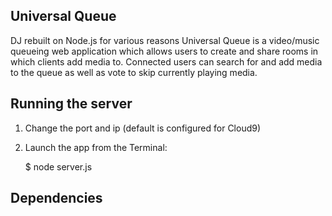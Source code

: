 ## Universal Queue


DJ rebuilt on Node.js for various reasons
Universal Queue is a video/music queueing web application which allows users to create and share rooms in which clients add media to. Connected users can search for and add media to the queue as well as vote to skip currently playing media.

## Running the server

1) Change the port and ip (default is configured for Cloud9)

2) Launch the app from the Terminal:

    $ node server.js
    
## Dependencies